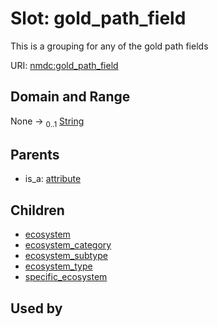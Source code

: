 
# Slot: gold_path_field


This is a grouping for any of the gold path fields

URI: [nmdc:gold_path_field](https://microbiomedata/meta/gold_path_field)


## Domain and Range

None &#8594;  <sub>0..1</sub> [String](types/String.md)

## Parents

 *  is_a: [attribute](attribute.md)

## Children

 *  [ecosystem](ecosystem.md)
 *  [ecosystem_category](ecosystem_category.md)
 *  [ecosystem_subtype](ecosystem_subtype.md)
 *  [ecosystem_type](ecosystem_type.md)
 *  [specific_ecosystem](specific_ecosystem.md)

## Used by

